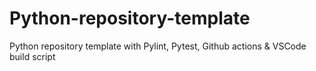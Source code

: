 # Python-repository-template
Python repository template with Pylint, Pytest, Github actions &amp; VSCode build script
